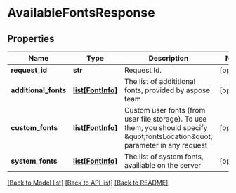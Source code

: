 # AvailableFontsResponse

## Properties
Name | Type | Description | Notes
------------ | ------------- | ------------- | -------------
**request_id** | **str** | Request Id. | [optional] 
**additional_fonts** | [**list[FontInfo]**](FontInfo.md) | The list of addititional fonts, provided by aspose team | [optional] 
**custom_fonts** | [**list[FontInfo]**](FontInfo.md) | Custom user fonts (from user file storage). To use them, you should specify \&quot;fontsLocation\&quot; parameter in any request | [optional] 
**system_fonts** | [**list[FontInfo]**](FontInfo.md) | The list of system fonts, availiable on the server | [optional] 

[[Back to Model list]](../README.md#documentation-for-models) [[Back to API list]](../README.md#documentation-for-api-endpoints) [[Back to README]](../README.md)


